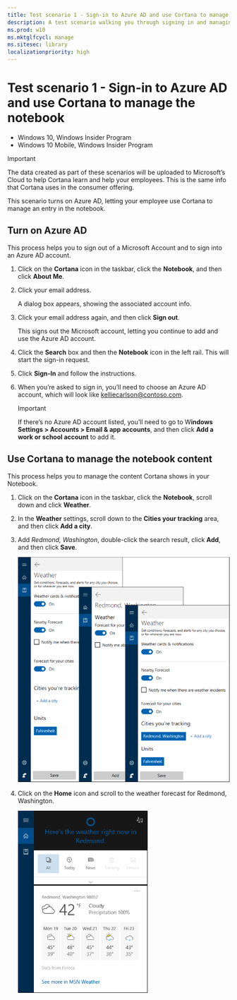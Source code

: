 ```yaml
---
title: Test scenario 1 - Sign-in to Azure AD and use Cortana to manage the notebook (Windows 10)
description: A test scenario walking you through signing in and managing the notebook.
ms.prod: w10
ms.mktglfcycl: manage
ms.sitesec: library
localizationpriority: high
---
```


# Test scenario 1 - Sign-in to Azure AD and use Cortana to manage the notebook

-   Windows 10, Windows Insider Program 
-   Windows 10 Mobile, Windows Insider Program

>[!IMPORTANT]
>The data created as part of these scenarios will be uploaded to Microsoft’s Cloud to help Cortana learn and help your employees. This is the same info that Cortana uses in the consumer offering.

This scenario turns on Azure AD, letting your employee use Cortana to manage an entry in the notebook.

## Turn on Azure AD
This process helps you to sign out of a Microsoft Account and to sign into an Azure AD account.

1.	Click on the **Cortana** icon in the taskbar, click the **Notebook**, and then click **About Me**.

2.	Click your email address.

    A dialog box appears, showing the associated account info.

3.	Click your email address again, and then click **Sign out**.

    This signs out the Microsoft account, letting you continue to add and use the Azure AD account.

4.	Click the **Search** box and then the **Notebook** icon in the left rail. This will start the sign-in request.

5.	Click **Sign-In** and follow the instructions.

6.	When you’re asked to sign in, you’ll need to choose an Azure AD account, which will look like kelliecarlson@contoso.com.

    >[!IMPORTANT]
    >If there’s no Azure AD account listed, you’ll need to go to W**indows Settings > Accounts > Email & app accounts**, and then click **Add a work or school account** to add it.

## Use Cortana to manage the notebook content
This process helps you to manage the content Cortana shows in your Notebook.

1.	Click on the **Cortana** icon in the taskbar, click the **Notebook**, scroll down and click **Weather**.

2.	In the **Weather** settings, scroll down to the **Cities your tracking** area, and then click **Add a city**.

3.	Add *Redmond, Washington*, double-click the search result, click **Add**, and then click **Save**.

    ![Cortana at work, showing the multiple Weather screens](images/cortana-weather-multipanel.png)
 
4.	Click on the **Home** icon and scroll to the weather forecast for Redmond, Washington.

    ![Cortana at work, showing Redmond, WA weather](images/cortana-redmond-weather.png)